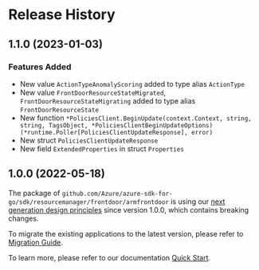 # Release History

## 1.1.0 (2023-01-03)
### Features Added

- New value `ActionTypeAnomalyScoring` added to type alias `ActionType`
- New value `FrontDoorResourceStateMigrated`, `FrontDoorResourceStateMigrating` added to type alias `FrontDoorResourceState`
- New function `*PoliciesClient.BeginUpdate(context.Context, string, string, TagsObject, *PoliciesClientBeginUpdateOptions) (*runtime.Poller[PoliciesClientUpdateResponse], error)`
- New struct `PoliciesClientUpdateResponse`
- New field `ExtendedProperties` in struct `Properties`


## 1.0.0 (2022-05-18)

The package of `github.com/Azure/azure-sdk-for-go/sdk/resourcemanager/frontdoor/armfrontdoor` is using our [next generation design principles](https://azure.github.io/azure-sdk/general_introduction.html) since version 1.0.0, which contains breaking changes.

To migrate the existing applications to the latest version, please refer to [Migration Guide](https://aka.ms/azsdk/go/mgmt/migration).

To learn more, please refer to our documentation [Quick Start](https://aka.ms/azsdk/go/mgmt).